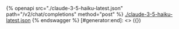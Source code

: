 [#generator:start]: <> ({ "template": "openapi" })
{% openapi src="./claude-3-5-haiku-latest.json" path="/v2/chat/completions" method="post" %}
[./claude-3-5-haiku-latest.json](./claude-3-5-haiku-latest.json)
{% endswagger %}
[#generator:end]: <> ({})